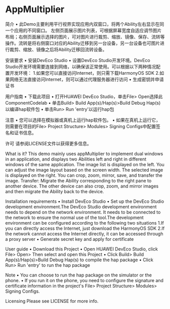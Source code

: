 # AppMultiplier
简介
• 此Demo主要利用平行视界实现应用内双窗口，将两个Ability左右显示在同一个应用的不同窗口。 左侧页面展示图片列表，可根据屏幕宽度自适应调节图片布局；右侧页面展示选择的图片，可对图片进行裁剪、缩放、镜像、保存、流转等操作。流转是将右侧窗口对应的Ability迁移到另一台设备，另一台设备也可图片进行裁剪、缩放、镜像之后将Ability迁移回流转设备。

安装要求
• 安装DevEco Studio
• 设置DevEco Studio开发环境。DevEco Studio开发环境需要连接到网络，以确保该正常使用。可以根据以下两种情况配置开发环境：
	1.如果您可以直接访问Internet，则只需下载HarmonyOS SDK
	2.如果网络无法直接访问Internet，则可以通过代理服务器进行访问
• 生成密钥并申请证书

用户指南
• 下载此项目
• 打开HUAWEI DevEco Studio，单击File> Open选择此ComponentCodelab
• 单击Build> Build App(s)/Hap(s)>Build Debug Hap(s)以编译hap软件包
• 单击Run> Run 'entry'以运行hap包

注意
• 您可以选择在模拟器或真机上运行hap软件包。
• 如果在真机上运行它，则需要在项目的File> Project Structure> Modules> Signing Configs中配置签名和证书信息。

许可
请参阅LICENSE文件以获得更多信息。

What is it?
This demo mainly uses appMultiplier to implement dual windows in an application, and displays two Abilities left and right in different windows of the same application. The image list is displayed on the left. You can adjust the image layout based on the screen width. The selected image is displayed on the right. You can crop, zoom, mirror, save, and transfer the image. Transfer: Migrate the Ability corresponding to the right pane to another device. The other device can also crop, zoom, and mirror images and then migrate the Ability back to the device.

Installation requirements
• Install DevEco Studio
• Set up the DevEco Studio development environment.The DevEco Studio development environment needs to depend on the network environment. It needs to be connected to the network to ensure the normal use of the tool.The development environment can be configured according to the following two situations
	1.If you can directly access the Internet, just download the HarmonyOS SDK
	2.If the network cannot access the Internet directly, it can be accessed through a proxy server
• Generate secret key and apply for certificate

User guide
• Download this Project
• Open HUAWEI DevEco Studio, click File> Open> Then select and open this Project
• Click Build> Build App(s)/Hap(s)>Build Debug Hap(s) to compile the hap package
• Click Run> Run 'entry' to run the hap package

Note
• You can choose to run the hap package on the simulator or the phone.
• If you run it on the phone, you need to configure the signature and certificate information in the project's File> Project Structure> Modules> Signing Configs.

Licensing
Please see LICENSE for more info.